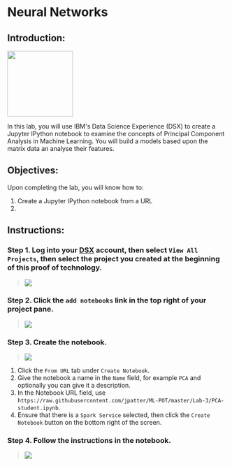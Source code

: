 # Neural Networks

## Introduction:

[<img src="https://raw.githubusercontent.com/Davin-IBM/Proof-of-Technology/master/DSX/images/DSX.png" height="150"/>](http://datascience.ibm.com/) 

In this lab, you will use IBM's Data Science Experience (DSX) to create a Jupyter IPython notebook to examine the concepts of Principal Component Analysis in Machine Learning.   You will build a models based upon the matrix data an analyse their features.

## Objectives:

Upon completing the lab, you will know how to:

1. Create a Jupyter IPython notebook from a URL
1.

## Instructions:

### Step 1.  Log into your [DSX](http://datascience.ibm.com/) account, then select `View All Projects`, then select the project you created at the beginning of this proof of technology.

> <img src="https://raw.githubusercontent.com/jpatter/Proof-of-Technology/master/DSX/Lab-1/images/DSX-open-project.png"/>

### Step 2.  Click the `add notebooks` link in the top right of your project pane.

> <img src="https://raw.githubusercontent.com/Davin-IBM/Proof-of-Technology/master/DSX/Lab-1/images/DSX-add-notebook.png"/>

### Step 3.  Create the notebook.

> <img src="https://github.com/jpatter/ML-POT/blob/master/Lab-3/images/DSX-ML-CreateNotebook.PNG"/>

1. Click the `From URL` tab under `Create Notebook`.
1. Give the notebook a name in the `Name` field, for example `PCA` and optionally you can give it a description.
1. In the Notebook URL field, use `https://raw.githubusercontent.com/jpatter/ML-POT/master/Lab-3/PCA-student.ipynb`.
1. Ensure that there is a `Spark Service` selected, then click the `Create Notebook` button on the bottom right of the screen.

### Step 4.  Follow the instructions in the notebook.

> <img src="https://github.com/jpatter/ML-POT/blob/master/Lab-3/images/DSX-ML-Lab-3.PNG"/>
